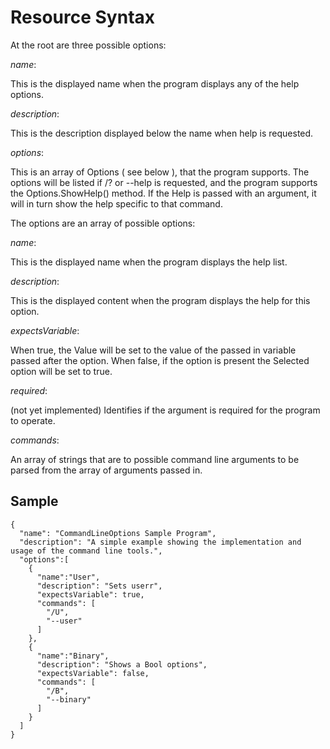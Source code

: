 # Resource Syntax

At the root are three possible options:

_name_: 

This is the displayed name when the program displays any of the help options.

_description_:

This is the description displayed below the name when help is requested.

_options_:

This is an array of Options ( see below ), that the program supports. The 
options will be listed if /? or --help is requested, and the program supports
the Options.ShowHelp() method. If the Help is passed with an argument, it will
in turn show the help specific to that command.

The options are an array of possible options:

_name_:

This is the displayed name when the program displays the help list.

_description_:

This is the displayed content when the program displays the help for this option.

_expectsVariable_:

When true, the Value will be set to the value of the passed in variable passed 
after the option. When false, if the option is present the Selected option will 
be set to true.

_required_: 

(not yet implemented) Identifies if the argument is required for the 
program to operate.

_commands_:

An array of strings that are to possible command line arguments to be parsed from
the array of arguments passed in.

## Sample 

```
{
  "name": "CommandLineOptions Sample Program",
  "description": "A simple example showing the implementation and usage of the command line tools.",
  "options":[
    {
      "name":"User",
      "description": "Sets userr",
      "expectsVariable": true,
      "commands": [
        "/U",
        "--user"
      ]
    },
    {
      "name":"Binary",
      "description": "Shows a Bool options",
      "expectsVariable": false,
      "commands": [
        "/B",
        "--binary"
      ]
    }
  ]
}
```